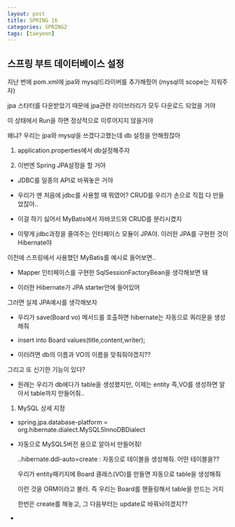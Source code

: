```yaml
---
layout: post
title: SPRING 16
categories: SPRING2
tags: [taeyeon]
---
```



## 스프링 부트 데이터베이스 설정

지난 번에 pom.xml에 jpa와 mysql드라이버를 추가해줬어 (mysql의 scope는 지워주자) 

jpa 스타터를 다운받았기 때문에 jpa관련 라이브러리가 모두 다운로드 되었을 거야

이 상태에서 Run을 하면 정상적으로 이루어지지 않을거야

왜냐? 우리는 jpa와 mysql을 쓰겠다고했는데 db 설정을 안해줬잖아

1. application.properties에서 db설정해주자

2. 이번엔 Spring JPA설정을 할 거야

- JDBC를 일종의 API로 바꿔놓은 거야

- 우리가 맨 처음에 jdbc를 사용할 때 뭐였어? CRUD를 우리가 손으로 직접 다 만들었잖아..

- 이걸 하기 싫어서 MyBatis에서 자바코드와 CRUD를 분리시켰지

- 이렇게 jdbc과정을 줄여주는 인터페이스 모듈이 JPA야. 이러한 JPA를 구현한 것이 Hibernate야 

이전에 스프링에서 사용했던 MyBatis를 예시로 들어보면..

- Mapper 인터페이스를 구현한 SqlSessionFactoryBean을 생각해보면 돼

- 이러한 Hibernate가 JPA starter안에 들어있어

그러면 실제 JPA예시를 생각해보자

- 우리가 save(Board vo) 메서드를 호출하면 hibernate는 자동으로 쿼리문을 생성해줘

- insert into Board values(title,content,writer);

- 이러려면 db의 이름과 VO의 이름을 맞춰줘야겠지??

그리고 또 신기한 기능이 있다?

- 원래는 우리가 db에다가 table을 생성했지만, 이제는 entity 즉,VO를 생성하면 알아서 table까지 만들어줘..

1. MySQL 상세 지정

- spring.jpa.database-platform = org.hibernate.dialect.MySQL5InnoDBDialect

- 자동으로 MySQL5버전 용으로 알아서 만들어줘!

  ..hibernate.ddl-auto=create : 자동으로 테이블을 생성해줘. 어떤 테이블을??

  우리가 entity패키지에 Board 클래스(VO)를 만들면 자동으로 table을 생성해줘

  이런 것을 ORM이라고 불러. 즉 우리는 Board를 핸들링해서 table을 만드는 거지

  한번은 create를 해놓고, 그 다음부터는 update로 바꿔놔야겠지??

- 



















